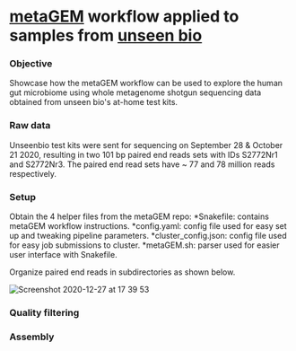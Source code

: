 # [metaGEM](https://github.com/franciscozorrilla/metaGEM/) workflow applied to samples from [unseen bio](https://unseenbio.com/)

### Objective
Showcase how the metaGEM workflow can be used to explore the human gut microbiome using whole metagenome shotgun sequencing data obtained from unseen bio's at-home test kits.

### Raw data
Unseenbio test kits were sent for sequencing on September 28 & October 21 2020, resulting in two 101 bp paired end reads sets with IDs S2772Nr1 and S2772Nr3. The paired end read sets have ~ 77 and 78 million reads respectively.

### Setup

Obtain the 4 helper files from the metaGEM repo: 
*Snakefile: contains metaGEM workflow instructions.
*config.yaml: config file used for easy set up and tweaking pipeline parameters.
*cluster_config.json: config file used for easy job submissions to cluster.
*metaGEM.sh: parser used for easier user interface with Snakefile.

Organize paired end reads in subdirectories as shown below.

![Screenshot 2020-12-27 at 17 39 53](https://user-images.githubusercontent.com/35606471/103176555-90eb3900-486a-11eb-970d-4603a279f31f.png)

### Quality filtering

### Assembly
